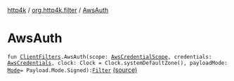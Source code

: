 [http4k](../index.md) / [org.http4k.filter](index.md) / [AwsAuth](./-aws-auth.md)

# AwsAuth

`fun `[`ClientFilters`](-client-filters/index.md)`.AwsAuth(scope: `[`AwsCredentialScope`](../org.http4k.aws/-aws-credential-scope/index.md)`, credentials: `[`AwsCredentials`](../org.http4k.aws/-aws-credentials/index.md)`, clock: Clock = Clock.systemDefaultZone(), payloadMode: `[`Mode`](-payload/-mode/index.md)` = Payload.Mode.Signed): `[`Filter`](../org.http4k.core/-filter/index.md) [(source)](https://github.com/http4k/http4k/blob/master/http4k-aws/src/main/kotlin/org/http4k/filter/awsExtensions.kt#L19)